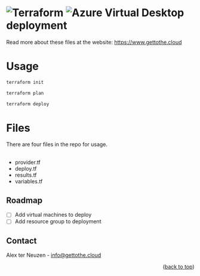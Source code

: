 # ![Terraform](https://img.shields.io/badge/terraform-%235835CC.svg?style=for-the-badge&logo=terraform&logoColor=white) ![Azure](https://img.shields.io/badge/azure-%230072C6.svg?style=for-the-badge&logo=microsoftazure&logoColor=white) Virtual Desktop deployment

Read more about these files at the website: https://www.gettothe.cloud

# Usage
```powershell
terraform init
```
```powershell
terraform plan
```
```powershell
terraform deploy
```

# Files
There are four files in the repo for usage.<br>
<br>
- provider.tf
- deploy.tf
- results.tf
- variables.tf

## Roadmap

- [ ] Add virtual machines to deploy
- [ ] Add resource group to deployment

<!-- CONTACT -->
## Contact

Alex ter Neuzen - info@gettothe.cloud


<p align="right">(<a href="#Rapid-Circle-PowerShell-Module">back to top</a>)</p>

